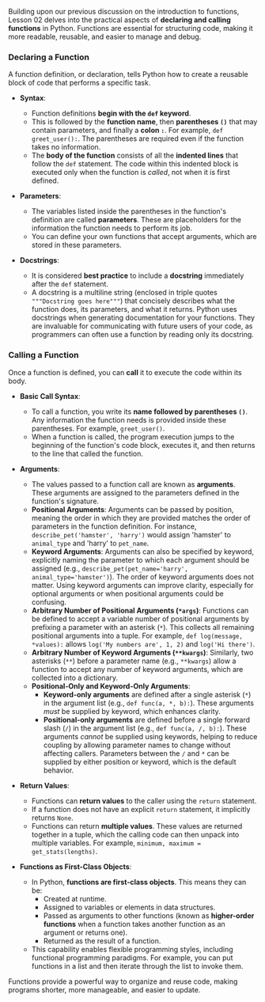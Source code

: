 Building upon our previous discussion on the introduction to functions, Lesson 02 delves into the practical aspects of **declaring and calling functions** in Python. Functions are essential for structuring code, making it more readable, reusable, and easier to manage and debug.

### Declaring a Function

A function definition, or declaration, tells Python how to create a reusable block of code that performs a specific task.

*   **Syntax**:
    *   Function definitions **begin with the `def` keyword**.
    *   This is followed by the **function name**, then **parentheses `()`** that may contain parameters, and finally a **colon `:`**. For example, `def greet_user():`. The parentheses are required even if the function takes no information.
    *   The **body of the function** consists of all the **indented lines** that follow the `def` statement. The code within this indented block is executed only when the function is *called*, not when it is first defined.

*   **Parameters**:
    *   The variables listed inside the parentheses in the function's definition are called **parameters**. These are placeholders for the information the function needs to perform its job.
    *   You can define your own functions that accept arguments, which are stored in these parameters.

*   **Docstrings**:
    *   It is considered **best practice** to include a **docstring** immediately after the `def` statement.
    *   A docstring is a multiline string (enclosed in triple quotes `"""Docstring goes here"""`) that concisely describes what the function does, its parameters, and what it returns. Python uses docstrings when generating documentation for your functions. They are invaluable for communicating with future users of your code, as programmers can often use a function by reading only its docstring.

### Calling a Function

Once a function is defined, you can **call** it to execute the code within its body.

*   **Basic Call Syntax**:
    *   To call a function, you write its **name followed by parentheses `()`**. Any information the function needs is provided inside these parentheses. For example, `greet_user()`.
    *   When a function is called, the program execution jumps to the beginning of the function's code block, executes it, and then returns to the line that called the function.

*   **Arguments**:
    *   The values passed to a function call are known as **arguments**. These arguments are assigned to the parameters defined in the function's signature.
    *   **Positional Arguments**: Arguments can be passed by position, meaning the order in which they are provided matches the order of parameters in the function definition. For instance, `describe_pet('hamster', 'harry')` would assign 'hamster' to `animal_type` and 'harry' to `pet_name`.
    *   **Keyword Arguments**: Arguments can also be specified by keyword, explicitly naming the parameter to which each argument should be assigned (e.g., `describe_pet(pet_name='harry', animal_type='hamster')`). The order of keyword arguments does not matter. Using keyword arguments can improve clarity, especially for optional arguments or when positional arguments could be confusing.
    *   **Arbitrary Number of Positional Arguments (`*args`)**: Functions can be defined to accept a variable number of positional arguments by prefixing a parameter with an asterisk (`*`). This collects all remaining positional arguments into a tuple. For example, `def log(message, *values):` allows `log('My numbers are', 1, 2)` and `log('Hi there')`.
    *   **Arbitrary Number of Keyword Arguments (`**kwargs`)**: Similarly, two asterisks (`**`) before a parameter name (e.g., `**kwargs`) allow a function to accept any number of keyword arguments, which are collected into a dictionary.
    *   **Positional-Only and Keyword-Only Arguments**:
        *   **Keyword-only arguments** are defined after a single asterisk (`*`) in the argument list (e.g., `def func(a, *, b):`). These arguments *must* be supplied by keyword, which enhances clarity.
        *   **Positional-only arguments** are defined before a single forward slash (`/`) in the argument list (e.g., `def func(a, /, b):`). These arguments *cannot* be supplied using keywords, helping to reduce coupling by allowing parameter names to change without affecting callers. Parameters between the `/` and `*` can be supplied by either position or keyword, which is the default behavior.

*   **Return Values**:
    *   Functions can **return values** to the caller using the `return` statement.
    *   If a function does not have an explicit `return` statement, it implicitly returns `None`.
    *   Functions can return **multiple values**. These values are returned together in a tuple, which the calling code can then unpack into multiple variables. For example, `minimum, maximum = get_stats(lengths)`.

*   **Functions as First-Class Objects**:
    *   In Python, **functions are first-class objects**. This means they can be:
        *   Created at runtime.
        *   Assigned to variables or elements in data structures.
        *   Passed as arguments to other functions (known as **higher-order functions** when a function takes another function as an argument or returns one).
        *   Returned as the result of a function.
    *   This capability enables flexible programming styles, including functional programming paradigms. For example, you can put functions in a list and then iterate through the list to invoke them.

Functions provide a powerful way to organize and reuse code, making programs shorter, more manageable, and easier to update.